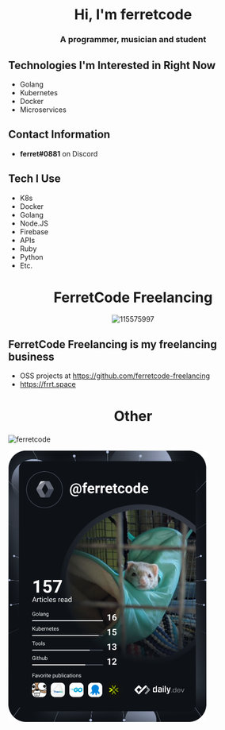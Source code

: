<h1 align="center">Hi, I'm ferretcode</h1>
<h3 align="center">A programmer, musician and student</h3>

## Technologies I'm Interested in Right Now
- Golang
- Kubernetes
- Docker
- Microservices

## Contact Information
- **ferret#0881** on Discord

## Tech I Use
- K8s
- Docker
- Golang
- Node.JS
- Firebase
- APIs
- Ruby
- Python
- Etc.

<h1 align="center">FerretCode Freelancing</h1>
<div align="center"><img src="https://i.ibb.co/StFjwnt/115575997.png" alt="115575997" border="0" /></div>

## FerretCode Freelancing is my freelancing business
- OSS projects at https://github.com/ferretcode-freelancing
- https://frrt.space

<h1 align="center">Other</h1>
<p><img align="center" src="https://github-readme-streak-stats.herokuapp.com/?user=ferretcode&theme=dark" alt="ferretcode" /></p>
<a href="https://app.daily.dev/FerretCode"><img src="https://github.com/FerretCode/FerretCode/blob/main/devcard.svg" width="400" alt="FerretCode's Dev Card"/></a>

